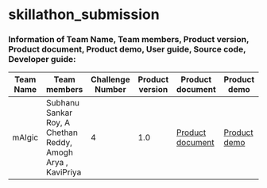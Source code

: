 # skillathon_submission

### Information of Team Name, Team members, Product version, Product document, Product demo, User guide, Source code, Developer guide:

| Team Name | Team members | Challenge Number | Product version | Product document | Product demo | User guide | Source code | Developer guide |
| ----- | ----- | ----- | ----- | ----- | ----- | ----- | ----- | ----- |
| mAIgic | Subhanu Sankar Roy, A Chethan Reddy, Amogh Arya , KaviPriya | 4 | 1.0 | [Product document](https://he-s3.s3.amazonaws.com/media/sprint/skill-a-thon-10/team/1651933/44aa909maigic___prototype_submission.pdf) | [Product demo](https://www.canva.com/design/DAFbuuWyj0c/DxngutfMANOqayzjXgA_yQ/watch?utm_content=DAFbuuWyj0c&utm_campaign=designshare&utm_medium=link2&utm_source=sharebutton) | [User guide](https://example.com/user-guide.md) | [Front-End](https://github.com/SubhanuSRoy/skill-ease) [Backend Database](https://github.com/mogiiee/skill-a-thon) [Backend AI](https://github.com/chethanreddy123/Skill-a-thon)  [Design Files](https://www.figma.com/file/R9LXZrbTDdk2aSsHytaFWs/Skill-A-Thon%2FmAIgic%2FSkillEase?node-id=47%3A3556&t=dkQV11Pn3MWpQ0Yb-0) | [Developer guide](https://example.com/developer-guide.md) |
